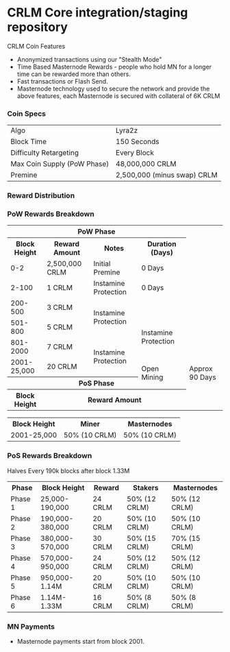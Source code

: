 CRLM Core integration/staging repository
=======================================

CRLM Coin Features
- Anonymized transactions using our "Stealth Mode"
- Time Based Masternode Rewards - people who hold MN for a longer time can be rewarded more than others.
- Fast transactions or Flash Send.
- Masternode technology used to secure the network and provide the above features, each Masternode is secured
  with collateral of 6K CRLM

### Coin Specs
<table>
<tr><td>Algo</td><td>Lyra2z</td></tr>
<tr><td>Block Time</td><td>150 Seconds</td></tr>
<tr><td>Difficulty Retargeting</td><td>Every Block</td></tr>
<tr><td>Max Coin Supply (PoW Phase)</td><td>48,000,000 CRLM</td></tr>

<tr><td>Premine</td><td>2,500,000 (minus swap) CRLM</td></tr>
</table>

### Reward Distribution

<table>
<th colspan=4>PoW Phase</th>
<tr><th>Block Height</th><th>Reward Amount</th><th>Notes</th><th>Duration (Days)</th></tr>
<tr><td>0-2</td><td>2,500,000 CRLM</td><td>Initial Premine</td><td>0 Days</td></tr>
<tr><td>2-100</td><td>1 CRLM</td><td>Instamine Protection</td><td>0 Days</td></tr>
<tr><td>200-500</td><td>3 CRLM</td><td rowspan=2>Instamine Protection</td><td></tr>
<tr><td>501-800</td><td>5 CRLM</td><td rowspan=2>Instamine Protection</td><td></tr>
<tr><td>801-2000</td><td>7 CRLM</td><td rowspan=2>Instamine Protection</td><td></tr>
<tr><td>2001-25,000</td><td>20 CRLM</td><td rowspan=2>Open Mining</td><td rowspan=2> Approx 90 Days</td></tr>
<tr><th colspan=4>PoS Phase</th></tr>
<tr><th>Block Height</th><th colspan=3>Reward Amount</th></tr>

### PoW Rewards Breakdown

<table>
<th>Block Height</th><th>Miner</th><th>Masternodes</th>
<tr><td>2001-25,000</td><td>50% (10 CRLM)</td><td>50% (10 CRLM)</td></tr>
</table>

### PoS Rewards Breakdown

<table>
<th>Phase</th><th>Block Height</th><th>Reward</th><th>Stakers</th><th>Masternodes</th>
<tr><td>Phase 1</td><td>25,000-190,000</td><td>24 CRLM</td><td>50% (12 CRLM)</td><td>50% (12 CRLM)</td></tr>
<tr><td>Phase 2</td><td>190,000-380,000</td><td>20 CRLM</td><td>50% (10 CRLM)</td><td>50% (10 CRLM)</td></tr>
<tr><td>Phase 3</td><td>380,000-570,000</td><td>30 CRLM</td><td>50% (15 CRLM)</td><td>70% (15 CRLM)</td></tr>
<tr><td>Phase 4</td><td>570,000-950,000</td><td>24 CRLM</td><td>50% (12 CRLM)</td><td>50% (12 CRLM)</td></tr>
<tr><td>Phase 5</td><td>950,000-1.14M</td><td>20 CRLM</td><td>50% (10 CRLM)</td><td>50% (10 CRLM)</td></tr>
<tr><td>Phase 6</td><td>1.14M-1.33M</td><td>16 CRLM</td><td>50% (8 CRLM)</td><td>50% (8 CRLM)</td></tr>
Halves Every 190k blocks after block 1.33M
</table>

### MN Payments

- Masternode payments start from block 2001.
